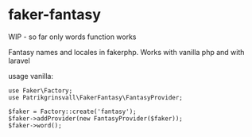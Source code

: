 # faker-fantasy
WIP - so far only words function works

Fantasy names and locales in fakerphp. Works with vanilla php and with laravel

usage vanilla: 
```
use Faker\Factory;
use Patrikgrinsvall\FakerFantasy\FantasyProvider;

$faker = Factory::create('fantasy');
$faker->addProvider(new FantasyProvider($faker));
$faker->word();
```
